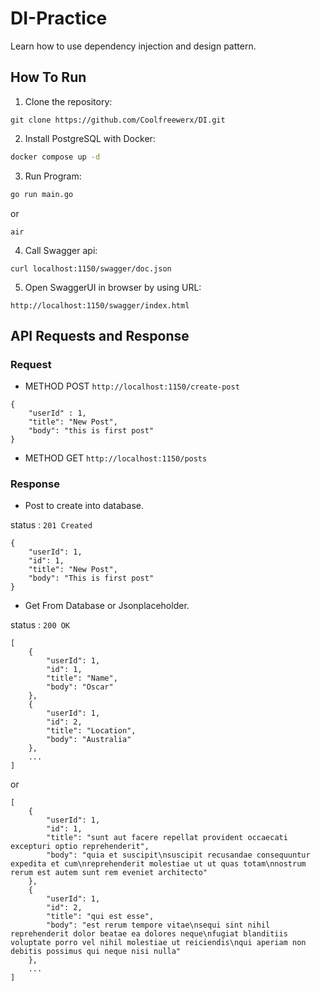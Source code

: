 # DI-Practice

Learn how to use dependency injection and design pattern.

## How To Run 

1. Clone the repository:
```git
git clone https://github.com/Coolfreewerx/DI.git
```

2. Install PostgreSQL with Docker:
```bash
docker compose up -d
```

3. Run Program:
```bash
go run main.go 
```
or 
```
air 
```

4. Call Swagger api:
```
curl localhost:1150/swagger/doc.json
```

5. Open SwaggerUI in browser by using URL:
```
http://localhost:1150/swagger/index.html
```

## API Requests and Response

### Request

- METHOD POST `http://localhost:1150/create-post`
```
{
    "userId" : 1,
    "title": "New Post",
    "body": "this is first post"
}
```

- METHOD GET `http://localhost:1150/posts`

### Response

- Post to create into database.

status : `201 Created`

```
{
    "userId": 1,
    "id": 1,
    "title": "New Post",
    "body": "This is first post"
}
```
- Get From Database or Jsonplaceholder.

status : `200 OK`

```
[
    {
        "userId": 1,
        "id": 1,
        "title": "Name",
        "body": "Oscar"
    },
    {
        "userId": 1,
        "id": 2,
        "title": "Location",
        "body": "Australia"
    },
    ...
]
```
or 

```
[
    {
        "userId": 1,
        "id": 1,
        "title": "sunt aut facere repellat provident occaecati excepturi optio reprehenderit",
        "body": "quia et suscipit\nsuscipit recusandae consequuntur expedita et cum\nreprehenderit molestiae ut ut quas totam\nnostrum rerum est autem sunt rem eveniet architecto"
    },
    {
        "userId": 1,
        "id": 2,
        "title": "qui est esse",
        "body": "est rerum tempore vitae\nsequi sint nihil reprehenderit dolor beatae ea dolores neque\nfugiat blanditiis voluptate porro vel nihil molestiae ut reiciendis\nqui aperiam non debitis possimus qui neque nisi nulla"
    },
    ...
]
```